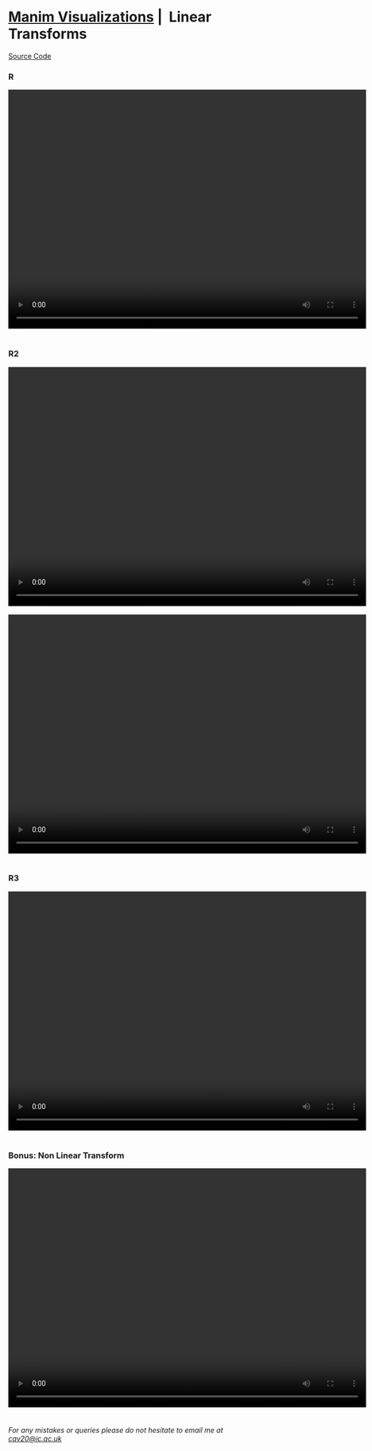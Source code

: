 # [Manim Visualizations](../ManimVisualizations.md) |  Linear Transforms
[Source Code](./04A-linear_transforms-files/linear_transform.py)

<style> 
  video {
    width: 720px;
    height: 480px;
    display: block;
    margin: 0 auto;
</style> 

### R
<video controls>
  <source src="./04A-linear_transforms-files/R.mp4" type="video/mp4">
</video>
<br />

### R2
<video controls>
  <source src="./04A-linear_transforms-files/R2.mp4" type="video/mp4">
</video>
<br />
<video controls>
  <source src="./04A-linear_transforms-files/R2V.mp4" type="video/mp4">
</video>
<br />

### R3
<video controls>
  <source src="./04A-linear_transforms-files/R3.mp4" type="video/mp4">
</video>
<br />

### Bonus: Non Linear Transform
<video controls>
  <source src="./04A-linear_transforms-files/NonLinearTransform.mp4" type="video/mp4">
</video>
<br />

###### For any mistakes or queries please do not hesitate to email me at cav20@ic.ac.uk
